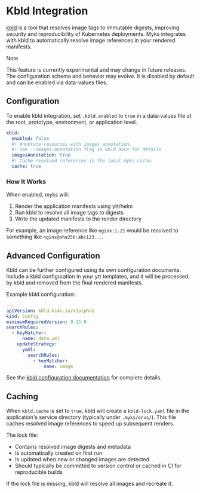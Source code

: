 # Kbld Integration

[kbld](https://carvel.dev/kbld/) is a tool that resolves image tags to immutable
digests, improving security and reproducibility of Kubernetes deployments. Myks
integrates with kbld to automatically resolve image references in your rendered
manifests.

> [!NOTE]  
> This feature is currently experimental and may change in future releases. The
> configuration schema and behavior may evolve. It is disabled by default and
> can be enabled via data-values files.

## Configuration

To enable kbld integration, set `.kbld.enabled` to `true` in a data-values file
at the root, prototype, environment, or application level.

```yaml
kbld:
  enabled: false
  #! Annotate resources with images annotation.
  #! See --images-annotation flag in kbld docs for details.
  imagesAnnotation: true
  #! Cache resolved references in the local myks cache.
  cache: true
```

### How It Works

When enabled, myks will:

1. Render the application manifests using ytt/helm
2. Run kbld to resolve all image tags to digests
3. Write the updated manifests to the render directory

For example, an image reference like `nginx:1.21` would be resolved to something
like `nginx@sha256:abc123...`.

## Advanced Configuration

Kbld can be further configured using its own configuration documents. Include a
kbld configuration in your ytt templates, and it will be processed by kbld and
removed from the final rendered manifests.

Example kbld configuration:

```yaml
---
apiVersion: kbld.k14s.io/v1alpha1
kind: Config
minimumRequiredVersion: 0.15.0
searchRules:
  - keyMatcher:
      name: data.yml
    updateStrategy:
      yaml:
        searchRules:
          - keyMatcher:
              name: image
```

See the
[kbld configuration documentation](https://carvel.dev/kbld/docs/develop/config/)
for complete details.

## Caching

When `kbld.cache` is set to `true`, kbld will create a `kbld-lock.yaml` file in
the application's service directory (typically under `.myks/envs/`). This file
caches resolved image references to speed up subsequent renders.

The lock file:

- Contains resolved image digests and metadata
- Is automatically created on first run
- Is updated when new or changed images are detected
- Should typically be committed to version control or cached in CI for
  reproducible builds

If the lock file is missing, kbld will resolve all images and recreate it.
